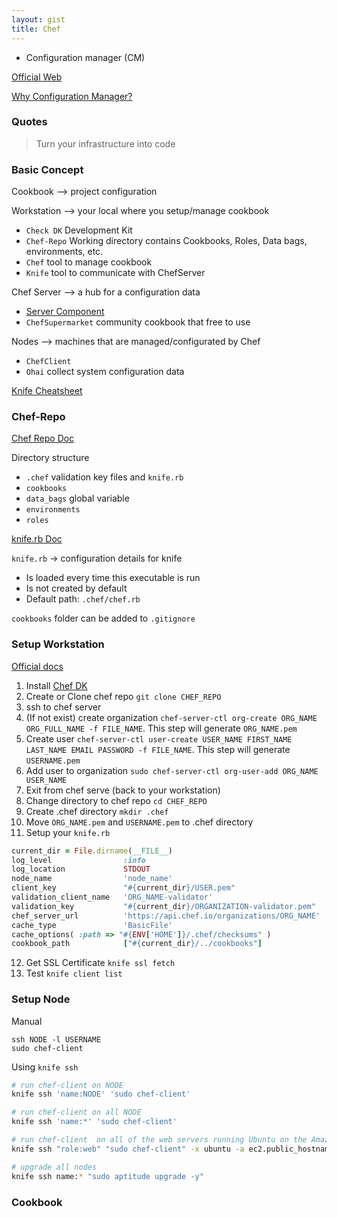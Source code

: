 ```yaml
---
layout: gist
title: Chef
---
```


- Configuration manager (CM)

[Official Web](https://www.chef.io/)

[Why Configuration Manager?](https://www.upguard.com/articles/the-7-configuration-management-tools-you-need-to-know)

### Quotes

> Turn your infrastructure into code

### Basic Concept

Cookbook --> project configuration

Workstation --> your local where you setup/manage cookbook
- `Check DK` Development Kit
- `Chef-Repo` Working directory contains Cookbooks, Roles, Data bags, environments, etc.
- `Chef` tool to manage cookbook
- `Knife` tool to communicate with ChefServer

Chef Server --> a hub for a configuration data
- [Server Component](https://docs.chef.io/server_components.html)
- `ChefSupermarket` community cookbook that free to use

Nodes --> machines that are managed/configurated by Chef
- `ChefClient`
- `Ohai` collect system configuration data

[Knife Cheatsheet](https://github.com/chef/quick-reference/blob/master/qr_knife_web.png)

### Chef-Repo

[Chef Repo Doc](https://docs.chef.io/chef_repo.html)

Directory structure
- `.chef` validation key files and `knife.rb`
- `cookbooks`
- `data_bags` global variable
- `environments`
- `roles`

[knife.rb Doc](https://docs.chef.io/config_rb_knife.html)

`knife.rb` -> configuration details for knife
  - Is loaded every time this executable is run
  - Is not created by default
  - Default path: `.chef/chef.rb`

`cookbooks` folder can be added to `.gitignore`


### Setup Workstation

[Official docs](https://docs.chef.io/workstation.html)

1. Install [Chef DK](https://downloads.chef.io/chefdk)
2. Create or Clone chef repo `git clone CHEF_REPO`
3. ssh to chef server
4. (If not exist) create organization `chef-server-ctl org-create ORG_NAME ORG_FULL_NAME -f FILE_NAME`. This step will generate `ORG_NAME.pem`
5. Create user `chef-server-ctl user-create USER_NAME FIRST_NAME LAST_NAME EMAIL PASSWORD -f FILE_NAME`. This step will generate `USERNAME.pem`
6. Add user to organization `sudo chef-server-ctl org-user-add ORG_NAME USER_NAME`
7. Exit from chef serve (back to your workstation)
8. Change directory to chef repo `cd CHEF_REPO`
9. Create .chef directory `mkdir .chef`
10. Move `ORG_NAME.pem` and `USERNAME.pem` to .chef directory
11. Setup your `knife.rb`
```rb
current_dir = File.dirname(__FILE__)
log_level                :info
log_location             STDOUT
node_name                'node_name'
client_key               "#{current_dir}/USER.pem"
validation_client_name   'ORG_NAME-validator'
validation_key           "#{current_dir}/ORGANIZATION-validator.pem"
chef_server_url          'https://api.chef.io/organizations/ORG_NAME'
cache_type               'BasicFile'
cache_options( :path => "#{ENV['HOME']}/.chef/checksums" )
cookbook_path            ["#{current_dir}/../cookbooks"]
```
12. Get SSL Certificate `knife ssl fetch`
13. Test `knife client list`

### Setup Node

Manual
```
ssh NODE -l USERNAME
sudo chef-client
```

Using `knife ssh`
```sh
# run chef-client on NODE
knife ssh 'name:NODE' 'sudo chef-client'

# run chef-client on all NODE
knife ssh 'name:*' 'sudo chef-client'

# run chef-client  on all of the web servers running Ubuntu on the Amazon EC2 platform
knife ssh "role:web" "sudo chef-client" -x ubuntu -a ec2.public_hostname

# upgrade all nodes
knife ssh name:* "sudo aptitude upgrade -y"
```

### Cookbook
